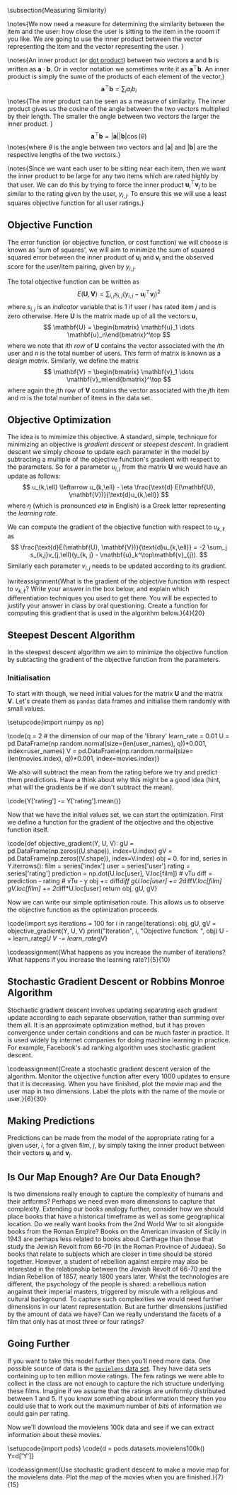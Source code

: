 \subsection{Measuring Similarity}

\notes{We now need a measure for determining the similarity between the item and the user: how close the user is sitting to the item in the rooom if you like. We are going to use the inner product between the vector representing the item and the vector representing the user. }

\notes{An inner product (or [dot product](http://en.wikipedia.org/wiki/Dot_product)) between two vectors $\mathbf{a}$ and $\mathbf{b}$ is written as $\mathbf{a}\cdot\mathbf{b}$. Or in vector notation we sometimes write it as $\mathbf{a}^\top\mathbf{b}$. An inner product is simply the sume of the products of each element of the vector,}
$$
\mathbf{a}^\top\mathbf{b} = \sum_{i} a_i b_i
$$
\notes{The inner product can be seen as a measure of similarity. The inner product gives us the cosine of the angle between the two vectors multiplied by their length. The smaller the angle between two vectors the larger the inner product. }
$$
\mathbf{a}^\top\mathbf{b} = |\mathbf{a}||\mathbf{b}| \cos(\theta)
$$
\notes{where $\theta$ is the angle between two vectors and $|\mathbf{a}|$ and $|\mathbf{b}|$ are the respective lengths of the two vectors.}

\notes{Since we want each user to be sitting near each item, then we want the inner product to be large for any two items which are rated highly by that user. We can do this by trying to force the inner product $\mathbf{u}_i^\top\mathbf{v}_j$ to be similar to the rating given by the user, $y_{i,j}$. To ensure this we will use a least squares objective function for all user ratings.}

## Objective Function

The error function (or objective function, or cost function) we will choose is known as 'sum of squares', we will aim to minimize the sum of squared squared error between the inner product of $\mathbf{u}_i$ and $\mathbf{v}_i$ and the observed score for the user/item pairing, given by $y_{i, j}$. 

The total objective function can be written as
$$
E(\mathbf{U}, \mathbf{V}) = \sum_{i,j} s_{i,j} (y_{i,j} - \mathbf{u}_i^\top \mathbf{v}_j)^2
$$
where $s_{i,j}$ is an *indicator* variable that is 1 if user $i$ has rated item $j$ and is zero otherwise. Here $\mathbf{U}$ is the matrix made up of all the vectors $\mathbf{u}$,
$$
\mathbf{U} = \begin{bmatrix} \mathbf{u}_1 \dots \mathbf{u}_n\end{bmatrix}^\top
$$
where we note that $i$th *row* of $\mathbf{U}$ contains the vector associated with the $i$th user and $n$ is the total number of users. This form of matrix is known as a *design matrix*. Similarly, we define the matrix
$$
\mathbf{V} = \begin{bmatrix} \mathbf{v}_1 \dots \mathbf{v}_m\end{bmatrix}^\top
$$
where again the $j$th row of $\mathbf{V}$ contains the vector associated with the $j$th item and $m$ is the total number of items in the data set.

## Objective Optimization

The idea is to mimimize this objective. A standard, simple, technique for minimizing an objective is *gradient descent* or *steepest descent*. In gradient descent we simply choose to update each parameter in the model by subtracting a multiple of the objective function's gradient with respect to the parameters. So for a parameter $u_{i,j}$ from the matrix $\mathbf{U}$ we would have an update as follows:
$$
u_{k,\ell} \leftarrow u_{k,\ell} - \eta \frac{\text{d} E(\mathbf{U}, \mathbf{V})}{\text{d}u_{k,\ell}} 
$$
where $\eta$ (which is pronounced *eta* in English) is a Greek letter representing the *learning rate*.  

We can compute the gradient of the objective function with respect to $u_{k,\ell}$ as
$$
\frac{\text{d}E(\mathbf{U}, \mathbf{V})}{\text{d}u_{k,\ell}} = -2 \sum_j s_{k,j}v_{j,\ell}(y_{k, j} - \mathbf{u}_k^\top\mathbf{v}_{j}). 
$$
Similarly each parameter $v_{i,j}$ needs to be updated according to its gradient. 

\writeassignment{What is the gradient of the objective function with respect to $v_{k, \ell}$? Write your answer in the box below, and explain which differentiation techniques you used to get there. You will be expected to justify your answer in class by oral questioning. Create a function for computing this gradient that is used in the algorithm below.}{4}{20}

## Steepest Descent Algorithm

In the steepest descent algorithm we aim to minimize the objective function by subtacting the gradient of the objective function from the parameters. 

### Initialisation

To start with though, we need initial values for the matrix $\mathbf{U}$ and the matrix $\mathbf{V}$. Let's create them as `pandas` data frames and initialise them randomly with small values.

\setupcode{import numpy as np}

\code{q = 2 # the dimension of our map of the 'library'
learn_rate = 0.01
U = pd.DataFrame(np.random.normal(size=(len(user_names), q))*0.001, index=user_names)
V = pd.DataFrame(np.random.normal(size=(len(movies.index), q))*0.001, index=movies.index)}

We also will subtract the mean from the rating before we try and predict them predictions. Have a think about why this might be a good idea (hint, what will the gradients be if we don't subtract the mean).

\code{Y['rating'] -= Y['rating'].mean()}

Now that we have the initial values set, we can start the optimization. First we define a function for the gradient of the objective and the objective function itself.

\code{def objective_gradient(Y, U, V):
    gU = pd.DataFrame(np.zeros((U.shape)), index=U.index)
    gV = pd.DataFrame(np.zeros((V.shape)), index=V.index)
    obj = 0.
    for ind, series in Y.iterrows():
        film = series['index']
        user = series['user']
        rating = series['rating']
        prediction = np.dot(U.loc[user], V.loc[film]) # vTu
        diff = prediction - rating # vTu - y
        obj += diff*diff
        gU.loc[user] += 2*diff*V.loc[film]
        gV.loc[film] += 2*diff*U.loc[user]
    return obj, gU, gV}
	
Now we can write our simple optimisation route. This allows us to observe the objective function as the optimization proceeds.

\code{import sys
iterations = 100
for i in range(iterations):
    obj, gU, gV = objective_gradient(Y, U, V)
    print("Iteration", i, "Objective function: ", obj)
    U -= learn_rate*gU
    V -= learn_rate*gV}
	
\codeassignment{What happens as you increase the number of iterations? What happens if you increase the learning rate?}{5}{10}

## Stochastic Gradient Descent or Robbins Monroe Algorithm

Stochastic gradient descent involves updating separating each gradient update according to each separate observation, rather than summing over them all. It is an approximate optimization method, but it has proven convergence under certain conditions and can be much faster in practice. It is used widely by internet companies for doing machine learning in practice. For example, Facebook's ad ranking algorithm uses stochastic gradient descent. 

\codeassignment{Create a stochastic gradient descent version of the algorithm. Monitor the objective function after every 1000 updates to ensure that it is decreasing. When you have finished, plot the movie map and the user map in two dimensions. Label the plots with the name of the movie or user.}{6}{30}

## Making Predictions

Predictions can be made from the model of the appropriate rating for a given user, $i$, for a given film, $j$, by simply taking the inner product between their vectors $\mathbf{u}_i$ and $\mathbf{v}_j$. 

## Is Our Map Enough? Are Our Data Enough?

Is two dimensions really enough to capture the complexity of humans and their artforms? Perhaps we need even more dimensions to capture that complexity. Extending our books analogy further, consider how we should place books that have a historical timeframe as well as some geographical location. Do we really want books from the 2nd World War to sit alongside books from the Roman Empire? Books on the American invasion of Sicily in 1943 are perhaps less related to books about Carthage than those that study the Jewish Revolt from 66-70 (in the Roman Province of Judaea). So books that relate to subjects which are closer in time should be stored together. However, a student of rebellion against empire may also be interested in the relationship between the Jewish Revolt of 66-70 and the Indian Rebellion of 1857, nearly 1800 years later. Whilst the technologies are different, the psychology of the people is shared: a rebellious nation angainst their imperial masters, triggered by misrule with a religious and cultural background. To capture such complexities we would need further dimensions in our latent representation. But are further dimensions justified by the amount of data we have? Can we really understand the facets of a film that only has at most three or four ratings?

## Going Further

If you want to take this model further then you'll need more data. One possible source of data is the [`movielens` data set](http://grouplens.org/datasets/movielens/). They have data sets containing up to ten million movie ratings. The few ratings we were able to collect in the class are not enough to capture the rich structure underlying these films. Imagine if we assume that the ratings are uniformly distributed between 1 and 5. If you know something about information theory then you could use that to work out the maximum number of *bits* of information we could gain per rating. 

Now we'll download the movielens 100k data and see if we can extract information about these movies.

\setupcode{import pods}
\code{d = pods.datasets.movielens100k()
Y=d['Y']}

\codeassignment{Use stochastic gradient descent to make a movie map for the movielens data. Plot the map of the movies when you are finished.}{7}{15}
